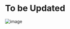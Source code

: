 # To be Updated
![image](https://github.com/mainangaruiya/alx-higher_level_programming/assets/100405059/281ad7ee-c871-4ec5-8ecb-9cd869f109e9)
